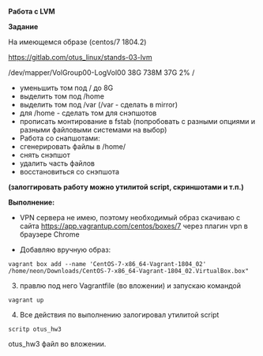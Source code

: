 **Работа с LVM**

**Задание**

На имеющемся образе (centos/7 1804.2)

https://gitlab.com/otus_linux/stands-03-lvm

/dev/mapper/VolGroup00-LogVol00 38G 738M 37G 2% /

- уменьшить том под / до 8G
- выделить том под /home
- выделить том под /var (/var - сделать в mirror)
- для /home - сделать том для снэпшотов
- прописать монтирование в fstab (попробовать с разными опциями и разными файловыми системами на выбор)
- Работа со снапшотами:
- сгенерировать файлы в /home/
- снять снэпшот
- удалить часть файлов
- восстановиться со снэпшота

**(залоггировать работу можно утилитой script, скриншотами и т.п.)**

**Выполнение:**

- VPN сервера не имею, поэтому необходимый образ скачиваю с сайта https://app.vagrantup.com/centos/boxes/7 через плагин vpn в браузере Chrome

- Добавляю вручную образ:
```
vagrant box add --name 'CentOS-7-x86_64-Vagrant-1804_02' /home/neon/Downloads/CentOS-7-x86_64-Vagrant-1804_02.VirtualBox.box"
```
3. правлю под него Vagrantfile (во вложении) и запускаю командой 
```
vagrant up
```
4. Все действия по выполнению залогировал утилитой script
```
scritp otus_hw3
```

otus_hw3 файл во вложении.
